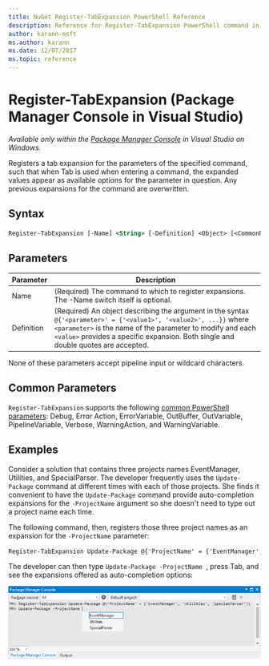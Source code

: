 ```yaml
---
title: NuGet Register-TabExpansion PowerShell Reference
description: Reference for Register-TabExpansion PowerShell command in the NuGet Package Manager Console in Visual Studio.
author: karann-msft
ms.author: karann
ms.date: 12/07/2017
ms.topic: reference
---
```


# Register-TabExpansion (Package Manager Console in Visual Studio)

*Available only within the [Package Manager Console](../../consume-packages/install-use-packages-powershell.md) in Visual Studio on Windows.*

Registers a tab expansion for the parameters of the specified command, such that when Tab is used when entering a command, the expanded values appear as available options for the parameter in question. Any previous expansions for the command are overwritten.

## Syntax

```ps
Register-TabExpansion [-Name] <String> [-Definition] <Object> [<CommonParameters>]
```

## Parameters

| Parameter | Description |
| --- | --- |
| Name | (Required) The command to which to register expansions. The -Name switch itself is optional. |
| Definition | (Required) An object describing the argument in the syntax `@{'<parameter>' = {'<value1>', '<value2>', ...}}` where `<parameter>` is the name of the parameter to modify and each `<value>` provides a specific expansion. Both single and double quotes are accepted. |

None of these parameters accept pipeline input or wildcard characters.

## Common Parameters

`Register-TabExpansion` supports the following [common PowerShell parameters](https://go.microsoft.com/fwlink/?LinkID=113216): Debug, Error Action, ErrorVariable, OutBuffer, OutVariable, PipelineVariable, Verbose, WarningAction, and WarningVariable.

## Examples

Consider a solution that contains three projects names EventManager, Utilities, and SpecialParser. The developer frequently uses the `Update-Package` command at different times with each of those projects. She finds it convenient to have the `Update-Package` command provide auto-completion expansions for the `-ProjectName` argument so she doesn't need to type out a project name each time. 

The following command, then, registers those three project names as an expansion for the `-ProjectName` parameter:

```ps
Register-TabExpansion Update-Package @{'ProjectName' = {'EventManager', 'Utilities', 'SpecialParser'}}    
```

The developer can then type `Update-Package -ProjectName `, press Tab, and see the expansions offered as auto-completion options:

![Example of using Register-TabExpansion](media/Register-TabExpansion-Example.png)
